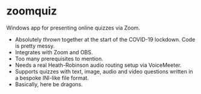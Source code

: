 # zoomquiz

Windows app for presenting online quizzes via Zoom.

* Absolutely _thrown_ together at the start of the COVID-19 lockdown. Code is pretty messy.
* Integrates with Zoom and OBS.
* Too many prerequisites to mention.
* Needs a real Heath-Robinson audio routing setup via VoiceMeeter.
* Supports quizzes with text, image, audio and video questions written in a bespoke INI-like file format.
* Basically, here be dragons.
